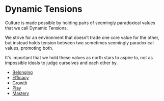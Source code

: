 # Dynamic Tensions

Culture is made possible by holding pairs of seemingly paradoxical values that we call Dynamic Tensions.

We strive for an environment that doesn’t trade one core value for the other, but instead holds tension between two sometimes seemingly paradoxical values, promoting both.

It's important that we hold these values as north stars to aspire to, not as impossible ideals to judge ourselves and each other by.

* [Belonging](/Dynamic_Tensions/Belonging.md)
* [Efficacy](/Dynamic_Tensions/Efficacy.md)
* [Growth](/Dynamic_Tensions/Growth.md)
* [Play](/Dynamic_Tensions/Flow.md)
* [Mastery](/Dynamic_Tensions/Mastery.md)
